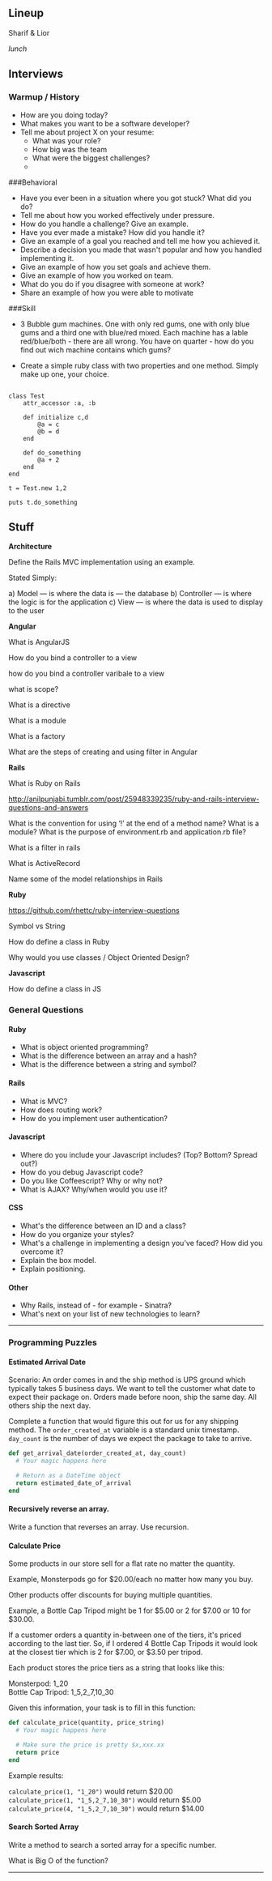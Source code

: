 
Lineup
--

Sharif & Lior

*lunch*



Interviews
--



### Warmup / History

- How are you doing today?
- What makes you want to be a software developer?
- Tell me about project X on your resume:
	- What was your role?
	- How big was the team
	- What were the biggest challenges?
	- 


###Behavioral

- Have you ever been in a situation where you got stuck? What did you do?
- Tell me about how you worked effectively under pressure.
- How do you handle a challenge? Give an example.
- Have you ever made a mistake? How did you handle it?
- Give an example of a goal you reached and tell me how you achieved it.
- Describe a decision you made that wasn't popular and how you handled implementing it.
- Give an example of how you set goals and achieve them.
- Give an example of how you worked on team.
- What do you do if you disagree with someone at work?
- Share an example of how you were able to motivate 

###Skill

- 3 Bubble gum machines. One with only red gums, one with only blue gums and a third one with blue/red mixed. Each machine has a lable red/blue/both - there are all wrong. You have on quarter - how do you find out wich machine contains which gums?

- Create a simple ruby class with two properties and one method. Simply make up one, your choice.

```

class Test
	attr_accessor :a, :b
	
	def initialize c,d
		@a = c
		@b = d
	end
	
	def do_something 
		@a + 2
	end
end

t = Test.new 1,2

puts t.do_something

```
		
		
Stuff
--

**Architecture**


Define the Rails MVC implementation using an example.

Stated Simply:

a) Model — is where the data is — the database
b) Controller — is where the logic is for the application
c) View — is where the data is used to display to the user


**Angular**

What is AngularJS

How do you bind a controller to a view

how do you bind a controller varibale to a view

what is scope?

What is a directive

What is a module

What is a factory

What are the steps of creating and using filter in Angular

**Rails**

What is Ruby on Rails

http://anilpunjabi.tumblr.com/post/25948339235/ruby-and-rails-interview-questions-and-answers

What is the convention for using ‘!’ at the end of a method name?
What is a module?
What is the purpose of environment.rb and application.rb file?

What is a filter in rails

What is ActiveRecord

Name some of the model relationships in Rails


**Ruby**

https://github.com/rhettc/ruby-interview-questions

Symbol vs String

How do define a class in Ruby

Why would you use classes / Object Oriented Design?


**Javascript**

How do define a class in JS


### General Questions

#### Ruby

- What is object oriented programming?
- What is the difference between an array and a hash?
- What is the difference between a string and symbol?

#### Rails

- What is MVC?
- How does routing work?
- How do you implement user authentication?

#### Javascript

- Where do you include your Javascript includes? (Top? Bottom? Spread out?)
- How do you debug Javascript code?
- Do you like Coffeescript? Why or why not?
- What is AJAX? Why/when would you use it?

#### CSS

- What's the difference between an ID and a class?
- How do you organize your styles?
- What's a challenge in implementing a design you've faced? How did you overcome it?
- Explain the box model.
- Explain positioning.

#### Other

- Why Rails, instead of - for example - Sinatra?
- What's next on your list of new technologies to learn?

---

### Programming Puzzles

#### Estimated Arrival Date

Scenario: An order comes in and the ship method is UPS ground which typically takes 5 business days. We want to tell the
customer what date to expect their package on. Orders made before noon, ship the same day. All others ship the next day.

Complete a function that would figure this out for us for any shipping method. The `order_created_at` variable is a standard unix timestamp. `day_count` is the number of days we expect the package to take to arrive.

```ruby
def get_arrival_date(order_created_at, day_count)
  # Your magic happens here

  # Return as a DateTime object
  return estimated_date_of_arrival
end
```

#### Recursively reverse an array.

Write a function that reverses an array. Use recursion.

#### Calculate Price

Some products in our store sell for a flat rate no matter the quantity.

Example, Monsterpods go for $20.00/each no matter how many you buy.

Other products offer discounts for buying multiple quantities.

Example, a Bottle Cap Tripod might be 1 for $5.00 or 2 for $7.00 or 10 for $30.00.

If a customer orders a quantity in-between one of the tiers, it's priced according to the last tier. So, if I ordered 4 Bottle Cap Tripods it would look at the closest tier which is 2 for $7.00, or $3.50 per tripod.

Each product stores the price tiers as a string that looks like this:

Monsterpod: 1_20  
Bottle Cap Tripod: 1_5,2_7,10_30

Given this information, your task is to fill in this function:

```ruby
def calculate_price(quantity, price_string)
  # Your magic happens here

  # Make sure the price is pretty $x,xxx.xx
  return price
end
```

Example results:

`calculate_price(1, "1_20")` would return $20.00  
`calculate_price(1, "1_5,2_7,10_30")` would return $5.00  
`calculate_price(4, "1_5,2_7,10_30")` would return $14.00

#### Search Sorted Array

Write a method to search a sorted array for a specific number.
 
What is Big O of the function?


---
		






